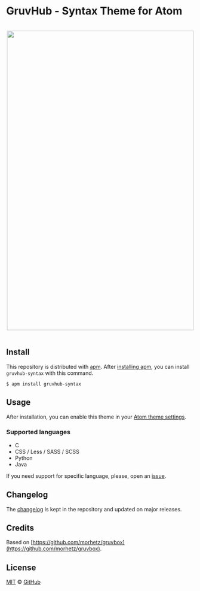 # GruvHub - Syntax Theme for Atom 

<br>
<center>
<a href="https://atom.io/packages/gruvhub-syntax"><img src="http://i.imgur.com/WOcQMGg.png" align="center" height="800px" width="500px" ></a></center>
<br>

## Install

This repository is distributed with [apm][apm]. After [installing apm][install-apm], you can install `gruvhub-syntax` with this command.

```
$ apm install gruvhub-syntax
```

## Usage

After installation, you can enable this theme in your [Atom theme settings](http://flight-manual.atom.io/using-atom/sections/atom-packages/#_atom_themes).

### Supported languages

- C
- CSS / Less / SASS / SCSS
- Python
- Java

If you need support for specific language, please, open an [issue](https://github.com/Perelan/Gruvhub/issues).

## Changelog

The [changelog](https://github.com/Perelan/Gruvhub/blob/master/CHANGELOG.md) is kept in the repository and updated on major releases.

## Credits
Based on [https://github.com/morhetz/gruvbox](https://github.com/morhetz/gruvbox).

## License

[MIT](./LICENSE) &copy; [GitHub](https://github.com/)

[docs]: http://primercss.io/
[npm]: https://www.npmjs.com/
[install-npm]: https://docs.npmjs.com/getting-started/installing-node
[install-apm]: https://github.com/atom/apm#installing
[sass]: http://sass-lang.com/
[apm]: https://atom.io/themes
